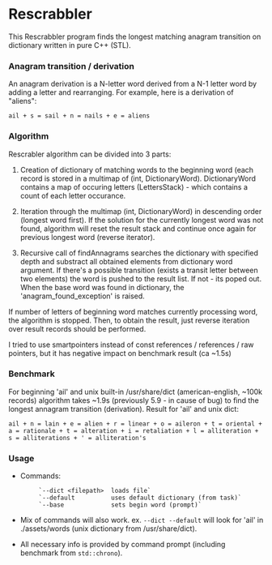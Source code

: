 # Rescrabbler
This Rescrabbler program finds the longest matching anagram transition on dictionary written in pure C++ (STL).

### Anagram transition / derivation
An anagram derivation is a N-letter word derived from a N-1 letter word by adding a letter and rearranging. For example, here is a derivation of "aliens":

`ail + s = sail + n = nails + e = aliens`

### Algorithm
Rescrabler algorithm can be divided into 3 parts:

1. Creation of dictionary of matching words to the beginning word (each record is stored in a multimap of (int, DictionaryWord). DictionaryWord contains a map of occuring letters (LettersStack) - which contains a count of each letter occurance.

2. Iteration through the multimap (int, DictionaryWord) in descending order (longest word first). If the solution for the currently longest word was not found, algorithm will reset the result stack and continue once again for previous longest word (reverse iterator).

3. Recursive call of findAnnagrams searches the dictionary with specified depth and substract all obtained elements from dictionary word argument. If there's a possible transition (exists a transit letter between two elements) the word is pushed to the result list. If not - its poped out. When the base word was found in dictionary, the 'anagram_found_exception' is raised.

If number of letters of beginning word matches currently processing word, the algorithm is stopped.
Then, to obtain the result, just reverse iteration over result records should be performed.

I tried to use smartpointers instead of const references / references / raw pointers, but it has negative impact on benchmark result (ca ~1.5s)

### Benchmark
For beginning 'ail' and unix built-in /usr/share/dict (american-english, ~100k records) algorithm takes ~1.9s (previously 5.9 - in cause of bug) to find the longest annagram transition (derivation).
Result for 'ail' and unix dict:

`ail + n = lain + e = alien + r = linear + o = aileron + t = oriental + a = rationale + t = alteration + i = retaliation + l = alliteration + s = alliterations + ' = alliteration's`

### Usage
* Commands:

           `--dict <filepath>  loads file`
           `--default          uses default dictionary (from task)`
           `--base             sets begin word (prompt)`

* Mix of commands will also work. ex. `--dict --default` will look
    for 'ail' in ./assets/words (unix dictionary from /usr/share/dict).
* All necessary info is provided by command prompt (including benchmark from `std::chrono`).